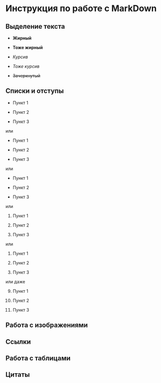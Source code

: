 # Инструкция по работе с MarkDown

## Выделение текста

* __Жирный__

* **Тоже жирный**

* *Курсив*

* _Тоже курсив_

* ~~Зачеркнутый~~

## Списки и отступы

- Пункт 1

- Пункт 2

- Пункт 3

или

+ Пункт 1

+ Пункт 2

+ Пункт 3

или

* Пункт 1

* Пункт 2

* Пункт 3

или

1. Пункт 1

2. Пункт 2

3. Пункт 3

или

1. Пункт 1

1. Пункт 2

1. Пункт 3

или даже

9. Пункт 1

5. Пункт 2

1. Пункт 3

## Работа с изображениями

## Ссылки

## Работа с таблицами

## Цитаты

